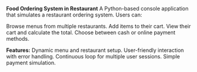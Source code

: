 **Food Ordering System in Restaurant**
A Python-based console application that simulates a restaurant ordering system. Users can:

Browse menus from multiple restaurants.
Add items to their cart.
View their cart and calculate the total.
Choose between cash or online payment methods.

**Features:**
Dynamic menu and restaurant setup.
User-friendly interaction with error handling.
Continuous loop for multiple user sessions.
Simple payment simulation.
